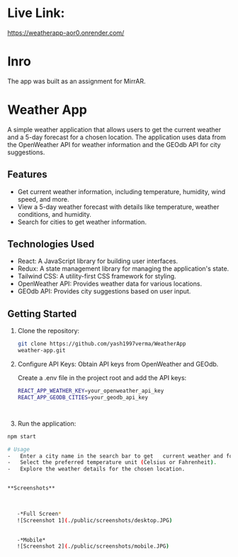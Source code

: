# Live Link:
https://weatherapp-aor0.onrender.com/

# Inro
The app was built as an assignment for MirrAR.

# Weather App
A simple weather application that allows users to get the current weather and a 5-day forecast for a chosen location. The application uses data from the OpenWeather API for weather information and the GEOdb API for city suggestions.

## Features
- Get current weather information, including temperature, humidity, wind speed, and more.
- View a 5-day weather forecast with details like temperature, weather conditions, and humidity.
- Search for cities to get weather information.

## Technologies Used
- React: A JavaScript library for building user interfaces.
- Redux: A state management library for managing the application's state.
- Tailwind CSS: A utility-first CSS framework for styling.
- OpenWeather API: Provides weather data for various locations.
- GEOdb API: Provides city suggestions based on user input.

## Getting Started

1. Clone the repository:

   ```bash
   git clone https://github.com/yash1997verma/WeatherApp
   weather-app.git
2. Configure API Keys:
    Obtain API keys from OpenWeather and GEOdb.

    Create a .env file in the project root and add the API keys:
    ```bash
    REACT_APP_WEATHER_KEY=your_openweather_api_key
    REACT_APP_GEODB_CITIES=your_geodb_api_key




3. Run the application: 
```bash
npm start

# Usage
-   Enter a city name in the search bar to get   current weather and forecast information.
-   Select the preferred temperature unit (Celsius or Fahrenheit).
-   Explore the weather details for the chosen location.


**Screenshots**

   

   -*Full Screen* 
   ![Screenshot 1](./public/screenshots/desktop.JPG)
     

   -*Mobile*
   ![Screenshot 2](./public/screenshots/mobile.JPG)